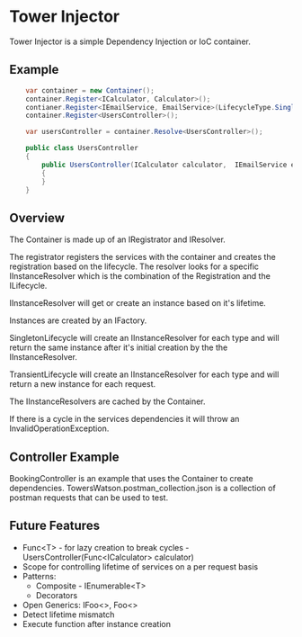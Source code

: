 ﻿# Tower Injector

Tower Injector is a simple Dependency Injection or IoC container.

Example
--------

``` c#
    var container = new Container();
    container.Register<ICalculator, Calculator>();
    contianer.Register<IEmailService, EmailService>(LifecycleType.Singleton);
    container.Register<UsersController>();    

    var usersController = container.Resolve<UsersController>();

    public class UsersController
    {
        public UsersController(ICalculator calculator,  IEmailService emailService)
        {
        }
    }
```


Overview
--------
The Container is made up of an IRegistrator and IResolver.  

The registrator registers the services with the container and creates the registration based on the lifecycle.
The resolver looks for a specific IInstanceResolver which is the combination of the Registration and the ILifecycle.  

IInstanceResolver will get or create an instance based on it's lifetime.  

Instances are created by an IFactory.

SingletonLifecycle will create an IInstanceResolver for each type and will return the same instance after it's initial creation by the the IInstanceResolver.

TransientLifecycle will create an IInstanceResolver for each type and will return a new instance for each request.

The IInstanceResolvers are cached by the Container.

If there is a cycle in the services dependencies it will throw an InvalidOperationException.
 
Controller Example
------------------
BookingController is an example that uses the Container to create dependencies.
TowersWatson.postman_collection.json is a collection of postman requests that can be used to test.

Future Features
-------------------
* Func&lt;T> - for lazy creation to break cycles - UsersController(Func&lt;ICalculator> calculator)
* Scope for controlling lifetime of services on a per request basis
* Patterns: 
  * Composite - IEnumerable&lt;T>
  * Decorators
* Open Generics: IFoo<>, Foo<>
* Detect lifetime mismatch
* Execute function after instance creation